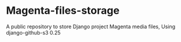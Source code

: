# Magenta-files-storage
A public repository to store Django project Magenta media files, Using django-github-s3 0.25
